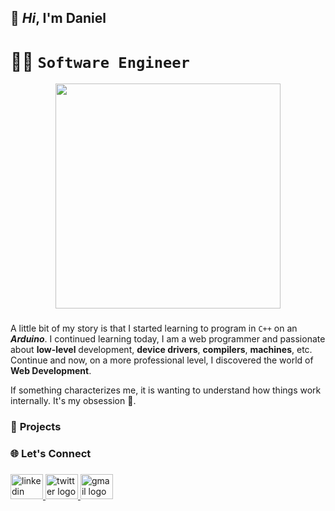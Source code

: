 ## 👋 _Hi_, **I'm Daniel**

###

# 👨‍💻 `Software Engineer`

<div align="center">
  <img height="360" src="https://media.giphy.com/media/v1.Y2lkPTc5MGI3NjExczE4NnMzZzNsdGV0aGNnM2p0YnJjeXIyeWFqZGJna2RtdzNjbDQ4ZyZlcD12MV9pbnRlcm5hbF9naWZfYnlfaWQmY3Q9Zw/qgQUggAC3Pfv687qPC/giphy.gif"  />
</div>

###

A little bit of my story is that I started learning to program in `C++` on an **_Arduino_**. I continued learning today, I am a web programmer and passionate about **low-level** development, **device drivers**, **compilers**, **machines**, etc. Continue and now, on a more professional level, I discovered the world of **Web Development**.

If something characterizes me, it is wanting to understand how things work internally. It's my obsession 🫡.

###



### 🧪 **Projects**

###

<h3 align="left">🌐 Let's Connect</h3>

###

<div align="left">
  <a href="https://www.linkedin.com/in/daniel-andino-camacho/" target="_blank">
    <img src="https://raw.githubusercontent.com/maurodesouza/profile-readme-generator/master/src/assets/icons/social/linkedin/default.svg" width="52" height="40" alt="linkedin logo"  />
  </a>
  <a href="https://twitter.com/daniel1zzz" target="_blank">
    <img src="https://raw.githubusercontent.com/maurodesouza/profile-readme-generator/master/src/assets/icons/social/twitter/default.svg" width="52" height="40" alt="twitter logo"  />
  </a>
  <a href="mailto:daniel.developer.make@gmail.com" target="_blank">
    <img src="https://raw.githubusercontent.com/maurodesouza/profile-readme-generator/master/src/assets/icons/social/gmail/default.svg" width="52" height="40" alt="gmail logo"  />
  </a>
</div>

###
